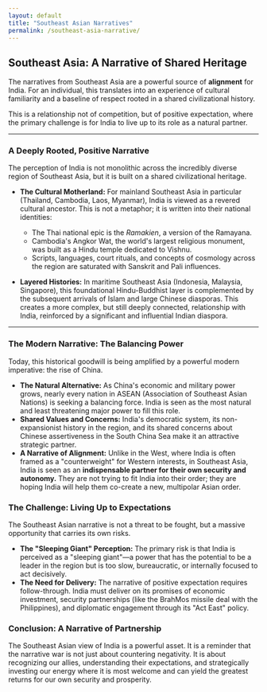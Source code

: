 ```yaml
---
layout: default
title: "Southeast Asian Narratives"
permalink: /southeast-asia-narrative/
---
```


## Southeast Asia: A Narrative of Shared Heritage

The narratives from Southeast Asia are a powerful source of **alignment** for India. For an individual, this translates into an experience of cultural familiarity and a baseline of respect rooted in a shared civilizational history.

This is a relationship not of competition, but of positive expectation, where the primary challenge is for India to live up to its role as a natural partner.

---

### A Deeply Rooted, Positive Narrative

The perception of India is not monolithic across the incredibly diverse region of Southeast Asia, but it is built on a shared civilizational heritage.

*   **The Cultural Motherland:** For mainland Southeast Asia in particular (Thailand, Cambodia, Laos, Myanmar), India is viewed as a revered cultural ancestor. This is not a metaphor; it is written into their national identities:
    *   The Thai national epic is the *Ramakien*, a version of the Ramayana.
    *   Cambodia's Angkor Wat, the world's largest religious monument, was built as a Hindu temple dedicated to Vishnu.
    *   Scripts, languages, court rituals, and concepts of cosmology across the region are saturated with Sanskrit and Pali influences.

*   **Layered Histories:** In maritime Southeast Asia (Indonesia, Malaysia, Singapore), this foundational Hindu-Buddhist layer is complemented by the subsequent arrivals of Islam and large Chinese diasporas. This creates a more complex, but still deeply connected, relationship with India, reinforced by a significant and influential Indian diaspora.

---

### The Modern Narrative: The Balancing Power

Today, this historical goodwill is being amplified by a powerful modern imperative: the rise of China.

*   **The Natural Alternative:** As China's economic and military power grows, nearly every nation in ASEAN (Association of Southeast Asian Nations) is seeking a balancing force. India is seen as the most natural and least threatening major power to fill this role.
*   **Shared Values and Concerns:** India's democratic system, its non-expansionist history in the region, and its shared concerns about Chinese assertiveness in the South China Sea make it an attractive strategic partner.
*   **A Narrative of Alignment:** Unlike in the West, where India is often framed as a "counterweight" for Western interests, in Southeast Asia, India is seen as an **indispensable partner for their own security and autonomy.** They are not trying to fit India into their order; they are hoping India will help them co-create a new, multipolar Asian order.

### The Challenge: Living Up to Expectations

The Southeast Asian narrative is not a threat to be fought, but a massive opportunity that carries its own risks.

*   **The "Sleeping Giant" Perception:** The primary risk is that India is perceived as a "sleeping giant"—a power that has the potential to be a leader in the region but is too slow, bureaucratic, or internally focused to act decisively.
*   **The Need for Delivery:** The narrative of positive expectation requires follow-through. India must deliver on its promises of economic investment, security partnerships (like the BrahMos missile deal with the Philippines), and diplomatic engagement through its "Act East" policy.

### Conclusion: A Narrative of Partnership

The Southeast Asian view of India is a powerful asset. It is a reminder that the narrative war is not just about countering negativity. It is about recognizing our allies, understanding their expectations, and strategically investing our energy where it is most welcome and can yield the greatest returns for our own security and prosperity.
